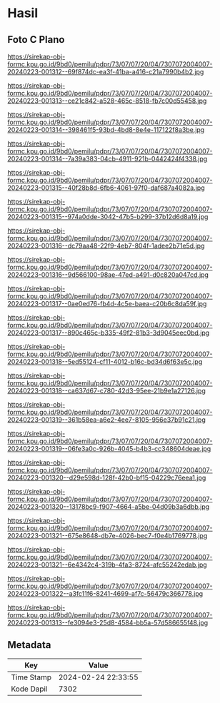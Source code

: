 # Hasil

## Foto C Plano

https://sirekap-obj-formc.kpu.go.id/9bd0/pemilu/pdpr/73/07/07/20/04/7307072004007-20240223-001312--69f874dc-ea3f-41ba-a416-c21a7990b4b2.jpg

https://sirekap-obj-formc.kpu.go.id/9bd0/pemilu/pdpr/73/07/07/20/04/7307072004007-20240223-001313--ce21c842-a528-465c-8518-fb7c00d55458.jpg

https://sirekap-obj-formc.kpu.go.id/9bd0/pemilu/pdpr/73/07/07/20/04/7307072004007-20240223-001314--398461f5-93bd-4bd8-8e4e-117122f8a3be.jpg

https://sirekap-obj-formc.kpu.go.id/9bd0/pemilu/pdpr/73/07/07/20/04/7307072004007-20240223-001314--7a39a383-04cb-4911-921b-0442424f4338.jpg

https://sirekap-obj-formc.kpu.go.id/9bd0/pemilu/pdpr/73/07/07/20/04/7307072004007-20240223-001315--40f28b8d-6fb6-4061-97f0-daf687a4082a.jpg

https://sirekap-obj-formc.kpu.go.id/9bd0/pemilu/pdpr/73/07/07/20/04/7307072004007-20240223-001315--974a0dde-3042-47b5-b299-37b12d6d8a19.jpg

https://sirekap-obj-formc.kpu.go.id/9bd0/pemilu/pdpr/73/07/07/20/04/7307072004007-20240223-001316--dc79aa48-22f9-4eb7-804f-1adee2b71e5d.jpg

https://sirekap-obj-formc.kpu.go.id/9bd0/pemilu/pdpr/73/07/07/20/04/7307072004007-20240223-001316--9d566100-98ae-47ed-a491-d0c820a047cd.jpg

https://sirekap-obj-formc.kpu.go.id/9bd0/pemilu/pdpr/73/07/07/20/04/7307072004007-20240223-001317--0ae0ed76-fb4d-4c5e-baea-c20b6c8da59f.jpg

https://sirekap-obj-formc.kpu.go.id/9bd0/pemilu/pdpr/73/07/07/20/04/7307072004007-20240223-001317--890c465c-b335-49f2-81b3-3d9045eec0bd.jpg

https://sirekap-obj-formc.kpu.go.id/9bd0/pemilu/pdpr/73/07/07/20/04/7307072004007-20240223-001318--5ed55124-cf11-4012-b16c-bd34d6f63e5c.jpg

https://sirekap-obj-formc.kpu.go.id/9bd0/pemilu/pdpr/73/07/07/20/04/7307072004007-20240223-001318--ca637d67-c780-42d3-95ee-21b9e1a27126.jpg

https://sirekap-obj-formc.kpu.go.id/9bd0/pemilu/pdpr/73/07/07/20/04/7307072004007-20240223-001319--361b58ea-a6e2-4ee7-8105-956e37b91c21.jpg

https://sirekap-obj-formc.kpu.go.id/9bd0/pemilu/pdpr/73/07/07/20/04/7307072004007-20240223-001319--06fe3a0c-926b-4045-b4b3-cc348604deae.jpg

https://sirekap-obj-formc.kpu.go.id/9bd0/pemilu/pdpr/73/07/07/20/04/7307072004007-20240223-001320--d29e598d-128f-42b0-bf15-04229c76eea1.jpg

https://sirekap-obj-formc.kpu.go.id/9bd0/pemilu/pdpr/73/07/07/20/04/7307072004007-20240223-001320--13178bc9-f907-4664-a5be-04d09b3a6dbb.jpg

https://sirekap-obj-formc.kpu.go.id/9bd0/pemilu/pdpr/73/07/07/20/04/7307072004007-20240223-001321--675e8648-db7e-4026-bec7-f0e4b1769778.jpg

https://sirekap-obj-formc.kpu.go.id/9bd0/pemilu/pdpr/73/07/07/20/04/7307072004007-20240223-001321--6e4342c4-319b-4fa3-8724-afc55242edab.jpg

https://sirekap-obj-formc.kpu.go.id/9bd0/pemilu/pdpr/73/07/07/20/04/7307072004007-20240223-001322--a3fc11f6-8241-4699-af7c-56479c366778.jpg

https://sirekap-obj-formc.kpu.go.id/9bd0/pemilu/pdpr/73/07/07/20/04/7307072004007-20240223-001313--fe3094e3-25d8-4584-bb5a-57d586655f48.jpg


## Metadata

| Key        | Value               |
| ---------- | ------------------- |
| Time Stamp | 2024-02-24 22:33:55 |
| Kode Dapil | 7302                |



